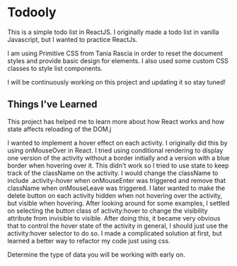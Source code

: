 # Todooly

This is a simple todo list in ReactJS. I originally made a todo list in vanilla Javascript, but I wanted to practice ReactJs.

I am using Primitive CSS from Tania Rascia in order to reset the document styles and provide basic design for elements. I also used some custom CSS classes to style list components.

I will be continuously working on this project and updating it so stay tuned!

## Things I've Learned

This project has helped me to learn more about how React works and how state affects reloading of the DOM.j

I wanted to implement a hover effect on each activity. I originally did this by using onMouseOver in React. I tried using conditional rendering to display one version of the activity without a border initially and a version with a blue border when hovering over it. This didn't work so I tried to use state to keep track of the className on the activity. I would change the className to include .activity-hover when onMouseEnter was triggered and remove that className when onMouseLeave was triggered. I later wanted to make the delete button on each activity hidden when not hovering over the activity, but visible when hovering. After looking around for some examples, I settled on selecting the button class of activity:hover to change the visibility attribute from invisible to visible. After doing this, it became very obvious that to control the hover state of the activity in general, I should just use the activity:hover selector to do so. I made a complicated solution at first, but learned a better way to refactor my code just using css.

Determine the type of data you will be working with early on.